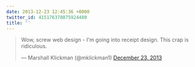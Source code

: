 ```yaml
---
date: 2013-12-23 12:45:36 +0000
twitter_id: 415176378875924480
title: ''
---
```


<blockquote class="twitter-tweet"><p lang="en" dir="ltr">Wow, screw web design - I&#39;m going into receipt design. This crap is ridiculous.</p>&mdash; Marshall Klickman (@mklickman1) <a href="https://twitter.com/mklickman1/status/415157902287319040?ref_src=twsrc%5Etfw">December 23, 2013</a></blockquote>
<script async src="https://platform.twitter.com/widgets.js" charset="utf-8"></script>
